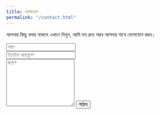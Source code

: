 ```yaml
---
title: যোগাযোগ
permalink: "/contact.html"
---
```


<form action="https://formspree.io/{{site.email}}" method="POST" class="d-flex flex-column" style="gap: 16px">    
<p class="mb-4">আপনার কিছু বলার থাকলে এখানে লিখুন, আমি যত দ্রুত সম্ভব আপনার সাথে যোগাযোগ করব।</p>
<div class="form-group row">
<div class="col-md-6">
<input class="form-control" type="text" name="name" placeholder="নাম*" required>
</div>
<div class="col-md-6">
<input class="form-control" type="email" name="_replyto" placeholder="ইমেইল অ্যাড্রেস*" required>
</div>
</div>
<textarea rows="8" class="form-control mb-3" name="message" placeholder="বার্তা*" required></textarea>    
<input class="btn btn-success" style="width: fit-content;" type="submit" value="পাঠান">
</form>
